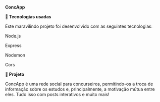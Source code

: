 **ConcApp**


 **🚀 Tecnologias usadas**

Este maravilindo projeto foi desenvolvido com as seguintes tecnologias:

Node.js

Express

Nodemon

Cors


**💪 Projeto**

ConcApp é uma rede social para concurseiros, permitindo-os a troca de informação sobre os
estudos e, principalmente, a motivação mútua entre eles. Tudo isso com posts
interativos e muito mais!


